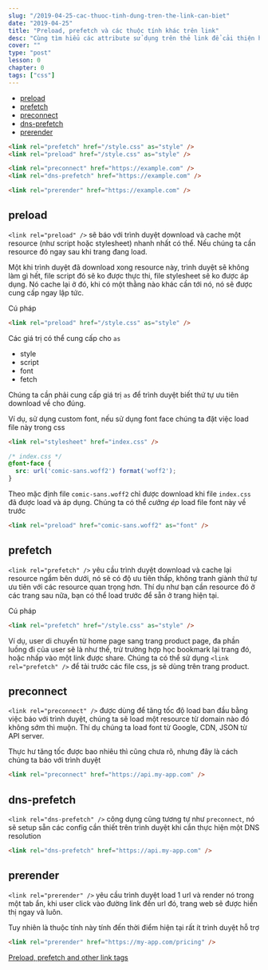 ```yaml
---
slug: "/2019-04-25-cac-thuoc-tinh-dung-tren-the-link-can-biet"
date: "2019-04-25"
title: "Preload, prefetch và các thuộc tính khác trên link"
desc: "Cùng tìm hiểu các attribute sử dụng trên thẻ link để cải thiện hiệu năng"
cover: ""
type: "post"
lesson: 0
chapter: 0
tags: ["css"]
---
```


<!-- TOC -->

- [preload](#preload)
- [prefetch](#prefetch)
- [preconnect](#preconnect)
- [dns-prefetch](#dns-prefetch)
- [prerender](#prerender)

<!-- /TOC -->


```html
<link rel="prefetch" href="/style.css" as="style" />
<link rel="preload" href="/style.css" as="style" />

<link rel="preconnect" href="https://example.com" />
<link rel="dns-prefetch" href="https://example.com" />

<link rel="prerender" href="https://example.com" />
```

## preload

`<link rel="preload" />`  sẽ báo với trình duyệt download và cache một resource (như script hoặc stylesheet) nhanh nhất có thể. Nếu chúng ta cần resource đó ngay sau khi trang đang load.

Một khi trình duyệt đã download xong resource này, trình duyệt sẽ không làm gì hết, file script đó sẽ ko được thực thi, file stylesheet sẽ ko được áp dụng. Nó cache lại ở đó, khi có một thằng nào khác cần tới nó, nó sẽ được cung cấp ngay lập tức.

Cú pháp

```html
<link rel="preload" href="/style.css" as="style" />
```

Các giá trị có thể cung cấp cho `as`

- style
- script
- font
- fetch

Chúng ta cần phải cung cấp giá trị `as` để trình duyệt biết thứ tự ưu tiên download về cho đúng.

Ví dụ, sử dụng custom font, nếu sử dụng font face chúng ta đặt việc load file này trong css

```html
<link rel="stylesheet" href="index.css" />
```

```css
/* index.css */
@font-face {
  src: url('comic-sans.woff2') format('woff2');
}
```

Theo mặc định file `comic-sans.woff2` chỉ được download khi file `index.css` đã được load và áp dụng. Chúng ta có thể *cưỡng ép* load file font này về trước


```html
<link rel="preload" href="comic-sans.woff2" as="font" />
```

## prefetch


`<link rel="prefetch" />` yêu cầu trình duyệt download và cache lại resource ngầm bên dưới, nó sẽ có độ ưu tiên thấp, không tranh giành thứ tự ưu tiên với các resource quan trọng hơn. Thí dụ như bạn cần resource đó ở các trang sau nữa, bạn có thể load trước để sẵn ở trang hiện tại.

Cú pháp

```html
<link rel="prefetch" href="/style.css" as="style" />
```

Ví dụ, user di chuyển từ home page sang trang product page, đa phần luồng đi của user sẽ là như thế, trừ trường hợp học bookmark lại trang đó, hoặc nhấp vào một link được share. Chúng ta có thể sử dụng `<link rel="prefetch" />` để tải trước các file css, js sẽ dùng trên trang product.

## preconnect

`<link rel="preconnect" />` được dùng để tăng tốc độ load ban đầu bằng việc báo với trình duyệt, chúng ta sẽ load một resource từ domain nào đó không sớm thì muộn. Thí dụ chúng ta load font từ Google, CDN, JSON từ API server.

Thực hư tăng tốc được bao nhiêu thì cũng chưa rõ, nhưng đây là cách chúng ta báo với trình duyệt

```html
<link rel="preconnect" href="https://api.my-app.com" />
```

## dns-prefetch

`<link rel="dns-prefetch" />` công dụng cũng tương tự như `preconnect`, nó sẽ setup sẵn các config cần thiết trên trình duyệt khi cần thực hiện một DNS resolution

```html
<link rel="dns-prefetch" href="https://api.my-app.com" />
```

## prerender

`<link rel="prerender" />` yêu cầu trình duyệt load 1 url và render nó trong một tab ẩn,  khi user click vào đường link đến url đó, trang web sẽ được hiển thị ngay và luôn.

Tuy nhiên là thuộc tính này tính đến thời điểm hiện tại rất ít trình duyệt hỗ trợ

```html
<link rel="prerender" href="https://my-app.com/pricing" />
```


<a target="_blank" rel="noopener noreferrer" href="https://3perf.com/blog/link-rels/watch?v=I14fXc7sXdU&list=WL&index=2&t=0s">Preload, prefetch and other link tags
</a>